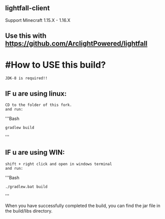 ## lightfall-client

Support Minecraft 1.15.X - 1.16.X

Use this with https://github.com/ArclightPowered/lightfall
---------------------------------------------------------------

#How to USE this build?
===
    JDK-8 is required!!
## IF u are using linux:
    CD to the folder of this fork.
    and run:
'''Bash

    gradlew build
'''

## IF u are using WIN:
    shift + right click and open in windows terminal
    and run:
'''Bash

    ./gradlew.bat build
'''
    
When you have successfully completed the build, you can find the jar file in the build/libs directory.
